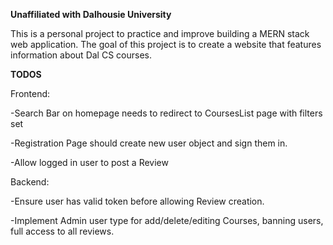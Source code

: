 **Unaffiliated with Dalhousie University**

This is a personal project to practice and improve building a MERN stack web application. The goal of this project is to create a website that features information about Dal CS courses.


****TODOS****

Frontend: 

-Search Bar on homepage needs to redirect to CoursesList page with filters set

-Registration Page should create new user object and sign them in. 

-Allow logged in user to post a Review


Backend:

-Ensure user has valid token before allowing Review creation.

-Implement Admin user type for add/delete/editing Courses, banning users, full access to all reviews. 
